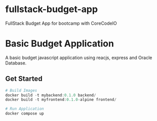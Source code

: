 # fullstack-budget-app
FullStack Budget App for bootcamp with CoreCodeIO
# Basic Budget Application
A basic budget javascript application using reacjs, express and Oracle Database.

## Get Started

``` powershell
# Build Images
docker build -t mybackend:0.1.0 backend/
docker build -t myfrontend:0.1.0-alpine frontend/

# Run Application
docker compose up